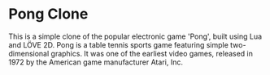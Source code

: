 # Pong Clone

This is a simple clone of the popular electronic game 'Pong', built using Lua and LÖVE 2D. Pong is a table tennis sports game featuring simple two-dimensional graphics. It was one of the earliest video games, released in 1972 by the American game manufacturer Atari, Inc. <br />
